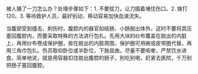 
被人捅了一刀怎么办？处理步骤如下：1. 不要拔刀，让刀插着堵住伤口。2. 拨打120。3. 等待救护人员，最好别动，移动容易加快血液流失。 

当腹部受到撞击、刺伤时，腹腔内的器官如结肠、小肠脱出体外，这时不要将其压塞回腹腔内，而要采取特殊的方法进行包扎。先用大块的纱布覆盖在脱出的内脏上，再用纱布卷成保护圈，放在脱出的内脏周围，保护圈可用碗或皮带圈代替，再用三角巾包扎。伤员取仰卧位或半卧位，下肢屈曲，尽量不要咳嗽，严禁饮水进食。简单地说，就是用容器扣住脱出腹腔的肠子，别吃别喝，赶紧去医院，千万别把肠子塞回腹腔。